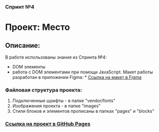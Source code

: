 ### Спринт №4

# Проект: Место

## Описание:

В работе использованы знания из Спринта №4:
- DOM элементы
- работа с DOM элементами при помощи JavaScript.
Макет работы разработан в приложении Figma: * [Ссылка на макет в Figma](https://www.figma.com/file/2cn9N9jSkmxD84oJik7xL7/JavaScript.-Sprint-4?node-id=0%3A1)

### Файловая структура проекта:

1. Подключенные шрифты - в папке "vendor/fonts"
2. Изображения проекта - в папке "images"
3. Стили блоков и элементов прописаны в папках "pages" и "blocks"

### [Ссылка на проект в GitHub Pages](https://komissko1.github.io/mesto/)
